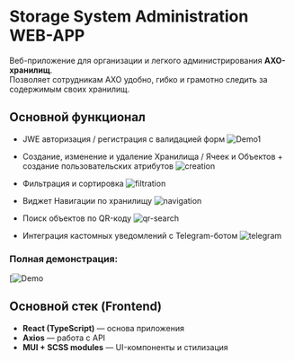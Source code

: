 # Storage System Administration WEB-APP

Веб-приложение для организации и легкого администрирования **АХО-хранилищ**.  
Позволяет сотрудникам АХО удобно, гибко и грамотно следить за содержимым своих хранилищ.

## Основной функционал

-    JWE авторизация / регистрация с валидацией форм
![Demo1](https://drive.google.com/uc?export=view&id=15ikZBf6MRnESbxD1Whq9WZqqizXM54OK)
  
-    Создание, изменение и удаление Хранилища / Ячеек и Объектов + cоздание пользовательских атрибутов
![creation]([https://i.imgur.com/a2HI9TW.gif](https://i.imgur.com/a2HI9TW.mp4))


-    Фильтрация и сортировка
![filtration](https://drive.google.com/uc?export=view&id=1sXaMDBtEDxt9fK2J0eIkQGn3ITst3HhS)

-    Виджет Навигации по хранилищу
![navigation](https://drive.google.com/uc?export=view&id=1P2XVWXk1MgmflruNhrRpufLuGcJq88lL)

-    Поиск объектов по QR-коду
![qr-search](https://drive.google.com/uc?export=view&id=1pkBNd74md-xGOnvDfXgoLHU1Ile0GmUQ)

-    Интеграция кастомных уведомлений с Telegram-ботом
![telegram](https://drive.google.com/uc?export=view&id=1x2PY8ix1pxCxi5_K1C2vT26JsYR2hph9)

### Полная демонстрация:
[![Demo](https://drive.google.com/file/d/ID/view)


## Основной стек (Frontend)

-   **React (TypeScript)** — основа приложения
-   **Axios** — работа с API
-   **MUI + SCSS modules** — UI-компоненты и стилизация
